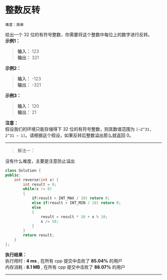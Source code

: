 # 整数反转 #  
`难度：简单`  

给出一个 32 位的有符号整数，你需要将这个整数中每位上的数字进行反转。  
**示例1：**  
>**输入：** 123  
>**输出：** 321  

**示例2：**  
>**输入：** -123  
>**输出：** -321  

**示例3：**  
>**输入：** 120  
>**输出：** 21  

**注意：**  
假设我们的环境只能存储得下 32 位的有符号整数，则其数值范围为 `[−2^31,  2^31 − 1]`。请根据这个假设，如果反转后整数溢出那么就返回 0。

---  
>解法一：  

没有什么难度，主要是注意防止溢出  
```C++
class Solution {
public:
    int reverse(int x) {
        int result = 0;
        while(x != 0)
        {
            if(result > INT_MAX / 10) return 0;
            else if(result < INT_MIN / 10) return 0;
            else
            {
                result = result * 10 + x % 10;
                x /= 10;
            }
        }
        return result;
    }
};
```  

**执行结果：**  
执行用时 : **4 ms** , 在所有 cpp 提交中击败了 **85.04%** 的用户  
内存消耗 : **8.1 MB** , 在所有 cpp 提交中击败了 **88.07%** 的用户  

---